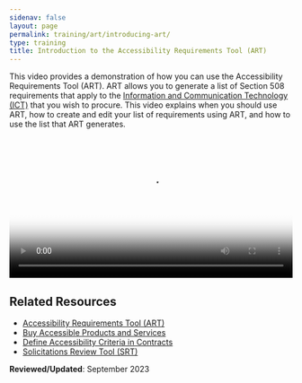 ```yaml
---
sidenav: false
layout: page
permalink: training/art/introducing-art/
type: training
title: Introduction to the Accessibility Requirements Tool (ART)
---
```

This video provides a demonstration of how you can use the Accessibility Requirements Tool (ART). ART allows you to generate a list of Section 508 requirements that apply to the [Information and Communication Technology (ICT)][1] that you wish to procure. This video explains when you should use ART, how to create and edit your list of requirements using ART, and how to use the list that ART generates.

<video controls="controls" poster="https://assets.section508.gov/files/thumbnails/training-art-video-poster.png" data-vscid="3qesx4ovd" style="width:100%" class="border-base radius-lg border-0px"><source src="https://assets.section508.gov/files/art-introduction-oc.mp4" type="video/mp4" /></video>

## Related Resources

  * [Accessibility Requirements Tool (ART)][2]
  * [Buy Accessible Products and Services][3]
  * [Define Accessibility Criteria in Contracts][4]
  * [Solicitations Review Tool (SRT)][5]  

**Reviewed/Updated**: September 2023

[1]: {{site.baseurl}}/content/glossary/#ict
[2]: {{site.baseurl}}/art/
[3]: {{site.baseurl}}/buy/
[4]: {{site.baseurl}}/buy/define-accessibility-criteria/
[5]: {{site.baseurl}}/buy/solicitation-review-tool/